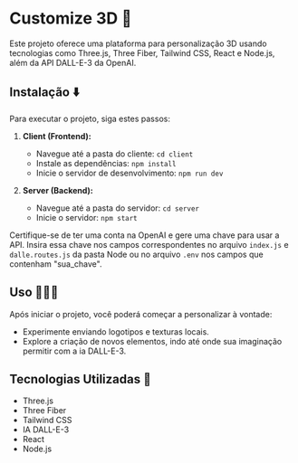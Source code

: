 # Customize 3D 👕

Este projeto oferece uma plataforma para personalização 3D usando tecnologias como Three.js, Three Fiber, Tailwind CSS, React e Node.js, além da API DALL-E-3 da OpenAI.

## Instalação ⬇️

Para executar o projeto, siga estes passos:

1. **Client (Frontend):**
   - Navegue até a pasta do cliente: `cd client`
   - Instale as dependências: `npm install`
   - Inicie o servidor de desenvolvimento: `npm run dev`

2. **Server (Backend):**
   - Navegue até a pasta do servidor: `cd server`
   - Inicie o servidor: `npm start`

Certifique-se de ter uma conta na OpenAI e gere uma chave para usar a API. Insira essa chave nos campos correspondentes no arquivo `index.js` e `dalle.routes.js` da pasta Node ou no arquivo `.env` nos campos que contenham "sua_chave".

## Uso 👨🏻‍💻

Após iniciar o projeto, você poderá começar a personalizar à vontade:
- Experimente enviando logotipos e texturas locais.
- Explore a criação de novos elementos, indo até onde sua imaginação permitir com a ia DALL-E-3.

## Tecnologias Utilizadas 🤖
- Three.js
- Three Fiber
- Tailwind CSS
- IA DALL-E-3
- React
- Node.js

